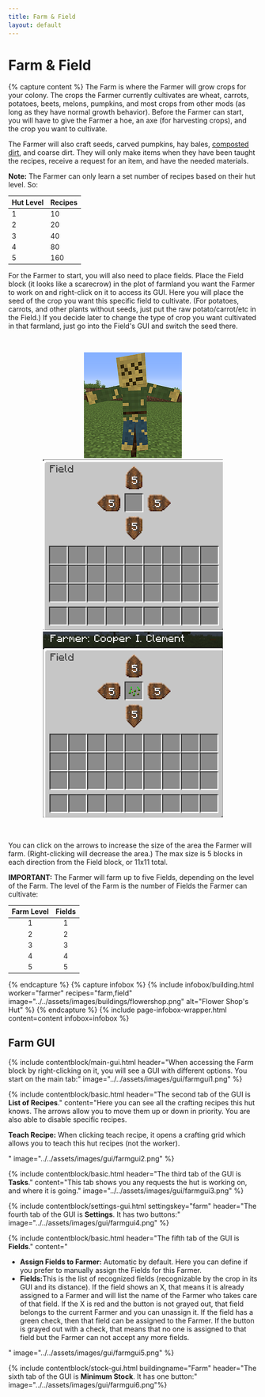 ```yaml
---
title: Farm & Field
layout: default
---
```

# Farm & Field

{% capture content %}
The Farm is where the Farmer will grow crops for your colony. The crops the Farmer currently cultivates are wheat, carrots, potatoes, beets, melons, pumpkins, and most crops from other mods (as long as they have normal growth behavior). Before the Farmer can start, you will have to give the Farmer a hoe, an axe (for harvesting crops), and the crop you want to cultivate. 

The Farmer will also craft seeds, carved pumpkins, hay bales, [composted dirt](../../source/items/compost), and coarse dirt. They will only make items when they have been taught the recipes, receive a request for an item, and have the needed materials.

**Note:** The Farmer can only learn a set number of recipes based on their hut level. So:

| Hut Level | Recipes |
| --------- | ------- |
| 1         | 10      |
| 2         | 20      |
| 3         | 40      |
| 4         | 80      |
| 5         | 160     |

For the Farmer to start, you will also need to place fields. Place the Field block (it looks like a scarecrow) in the plot of farmland you want the Farmer to work on and right-click on it to access its GUI. Here you will place the seed of the crop you want this specific field to cultivate. (For potatoes, carrots, and other plants without seeds, just put the raw potato/carrot/etc in the Field.) If you decide later to change the type of crop you want cultivated in that farmland, just go into the Field's GUI and switch the seed there.

<br>
<p style="text-align:center;">
<img src="../../assets/images/misc/field.png" alt="Field">
<img src="../../assets/images/gui/fieldgui1.png" alt="Field GUI Empty">
<img src="../../assets/images/gui/fieldgui2.png" alt="Field GUI Assigned"></p>
<br>

You can click on the arrows to increase the size of the area the Farmer will farm. (Right-clicking will decrease the area.) The max size is 5 blocks in each direction from the Field block, or 11x11 total.

**IMPORTANT:** The Farmer will farm up to five Fields, depending on the level of the Farm. The level of the Farm is the number of Fields the Farmer can cultivate:

| Farm Level | Fields |
| :--------: | :----: |
|     1      |   1    |
|     2      |   2    |
|     3      |   3    |
|     4      |   4    |
|     5      |   5    |
{% endcapture %}
{% capture infobox %}
{% include infobox/building.html worker="farmer" recipes="farm,field" image="../../assets/images/buildings/flowershop.png" alt="Flower Shop's Hut" %}
{% endcapture %}
{% include page-infobox-wrapper.html content=content infobox=infobox %}

## Farm GUI
<div class="row">
<div class="col">
{% include contentblock/main-gui.html header="When accessing the Farm block by right-clicking on it, you will see a GUI with different options.   You start on the main tab:" image="../../assets/images/gui/farmgui1.png" %}

{% include contentblock/basic.html header="The second tab of the GUI is <strong>List of Recipes</strong>." content="Here you can see all the crafting recipes this hut knows.  The arrows allow you to move them up or down in priority.  You are also able to disable specific recipes.<p><strong> Teach Recipe:</strong> When clicking teach recipe, it opens a crafting grid which allows you to teach this hut recipes (not the worker).</p>" image="../../assets/images/gui/farmgui2.png" %}

{% include contentblock/basic.html header="The third tab of the GUI is <strong>Tasks</strong>." content="This tab shows you any requests the hut is working on, and where it is going." image="../../assets/images/gui/farmgui3.png" %}
  
{% include contentblock/settings-gui.html settingskey="farm" header="The fourth tab of the GUI is <strong>Settings</strong>. It has two buttons:" image="../../assets/images/gui/farmgui4.png" %}

{% include contentblock/basic.html header="The fifth tab of the GUI is <strong>Fields</strong>." content="<ul><li><b>Assign Fields to Farmer:</b> Automatic by default. Here you can define if you prefer to manually assign the Fields for this Farmer.</li><li><b>Fields:</b>This is the list of recognized fields (recognizable by the crop in its GUI and its distance). If the field shows an X, that means it is already assigned to a Farmer and will list the name of the Farmer who takes care of that field. If the X is red and the button is not grayed out, that field belongs to the current Farmer and you can unassign it. If the field has a green check, then that field can be assigned to the Farmer. If the button is grayed out with a check, that means that no one is assigned to that field but the Farmer can not accept any more fields. </li></ul>" image="../../assets/images/gui/farmgui5.png" %}

{% include contentblock/stock-gui.html buildingname="Farm" header="The sixth tab of the GUI is <strong>Minimum Stock</strong>. It has one button:" image="../../assets/images/gui/farmgui6.png"%}
</div>
</div>